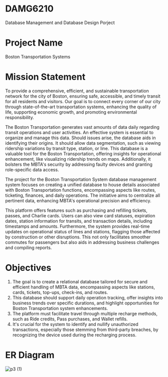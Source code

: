 # DAMG6210
Database Management and Database Design Porject

# Project Name
Boston Transportation Systems 

# Mission Statement
To provide a comprehensive, efficient, and sustainable transportation network for the city of Boston, ensuring safe, accessible, and timely transit for all residents and visitors. Our goal is to connect every corner of our city through state-of-the-art transportation systems, enhancing the quality of life, supporting economic growth, and promoting environmental responsibility.

The Boston Transportation generates vast amounts of data daily regarding transit operations and user activities. An effective system is essential to organize and manage this data. Should issues arise, the database aids in identifying their origins. It should allow data segmentation, such as viewing ridership variations by transit type, station, or line. This database is a valuable tool for the Boston Transportation, offering insights for operational enhancement, like visualizing ridership trends on maps. Additionally, it bolsters the MBTA's security by addressing faulty devices and granting role-specific data access.

The project for the Boston Transportation System database management system focuses on creating a unified database to house details associated with Boston Transportation functions, encompassing aspects like routes, ticketing, finances, and daily operations. The initiative aims to centralize all pertinent data, enhancing MBTA's operational precision and efficiency.

This platform offers features such as purchasing and refilling tickets, passes, and Charlie cards. Users can also view card statuses, expiration dates, station information for transits, and transaction details, including timestamps and amounts. Furthermore, the system provides real-time updates on operational status of lines and stations, flagging those affected by construction or other disruptions. This not only facilitates smoother commutes for passengers but also aids in addressing business challenges and compiling reports.

# Objectives
1. The goal is to create a relational database tailored for secure and efficient handling of MBTA data, encompassing aspects like stations, cards, tickets, top-ups, check-ins, and routes.
2. This database should support daily operation tracking, offer insights into business trends over specific durations, and highlight opportunities for Boston Transportation system enhancements.
3. The platform must facilitate travel through multiple recharge methods, such as Ride credits, Pass purchases, and Wallet refills.
4. It's crucial for the system to identify and nullify unauthorized transactions, especially those stemming from third-party breaches, by recognizing the device used during the recharging process.

# ER Diagram




![p3 (1)](https://github.com/SankalpRaptorAwasthi/DMDD6210/assets/144951722/1cebefcc-f435-4010-a34e-ac34f18289fd)
